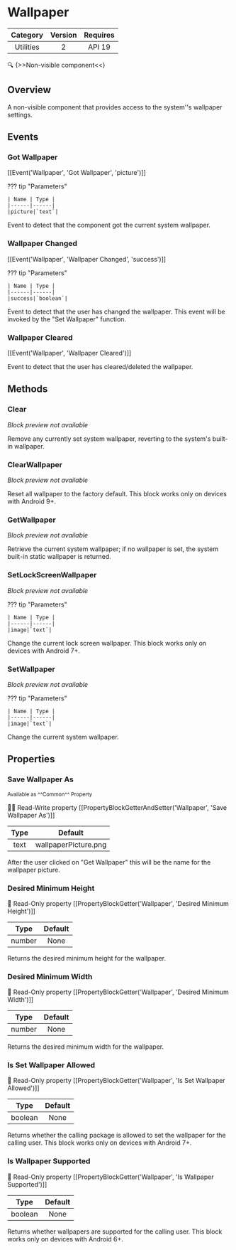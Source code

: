 # Wallpaper

| Category | Version | Requires |
|:--------:|:-------:|:--------:|
|Utilities|2|API 19 | Android 4.4 - 4.4.4 KitKat|

:mag: {>>Non-visible component<<}

## Overview

A non-visible component that provides access to the system''s wallpaper settings.

## Events

### Got Wallpaper

[[Event('Wallpaper', 'Got Wallpaper', 'picture')]]

??? tip "Parameters"

    | Name | Type |
    |------|------|
    |picture|`text`|


Event to detect that the component got the current system wallpaper.

### Wallpaper Changed

[[Event('Wallpaper', 'Wallpaper Changed', 'success')]]

??? tip "Parameters"

    | Name | Type |
    |------|------|
    |success|`boolean`|


Event to detect that the user has changed the wallpaper. This event will be invoked by the "Set Wallpaper" function.

### Wallpaper Cleared

[[Event('Wallpaper', 'Wallpaper Cleared')]]

Event to detect that the user has cleared/deleted the wallpaper.

## Methods

### Clear

_Block preview not available_

Remove any currently set system wallpaper, reverting to the system's built-in wallpaper.

### ClearWallpaper

_Block preview not available_

Reset all wallpaper to the factory default. This block works only on devices with Android 9+.

### GetWallpaper

_Block preview not available_

Retrieve the current system wallpaper; if no wallpaper is set, the system built-in static wallpaper is returned.

### SetLockScreenWallpaper

_Block preview not available_

??? tip "Parameters"

    | Name | Type |
    |------|------|
    |image|`text`|


Change the current lock screen wallpaper. This block works only on devices with Android 7+.

### SetWallpaper

_Block preview not available_

??? tip "Parameters"

    | Name | Type |
    |------|------|
    |image|`text`|


Change the current system wallpaper.

## Properties

### Save Wallpaper As

<small>Available as ^^Common^^ Property</small>

:eyes::pencil: Read-Write property
[[PropertyBlockGetterAndSetter('Wallpaper', 'Save Wallpaper As')]]

| Type | Default |
|:----:|:-------:|
|text|wallpaperPicture.png|

After the user clicked on "Get Wallpaper" this will be the name for the wallpaper picture.

### Desired Minimum Height

:eyes: Read-Only property
[[PropertyBlockGetter('Wallpaper', 'Desired Minimum Height')]]

| Type | Default |
|:----:|:-------:|
|number|None|

Returns the desired minimum height for the wallpaper.

### Desired Minimum Width

:eyes: Read-Only property
[[PropertyBlockGetter('Wallpaper', 'Desired Minimum Width')]]

| Type | Default |
|:----:|:-------:|
|number|None|

Returns the desired minimum width for the wallpaper.

### Is Set Wallpaper Allowed

:eyes: Read-Only property
[[PropertyBlockGetter('Wallpaper', 'Is Set Wallpaper Allowed')]]

| Type | Default |
|:----:|:-------:|
|boolean|None|

Returns whether the calling package is allowed to set the wallpaper for the calling user. This block works only on devices with Android 7+.

### Is Wallpaper Supported

:eyes: Read-Only property
[[PropertyBlockGetter('Wallpaper', 'Is Wallpaper Supported')]]

| Type | Default |
|:----:|:-------:|
|boolean|None|

Returns whether wallpapers are supported for the calling user. This block works only on devices with Android 6+.